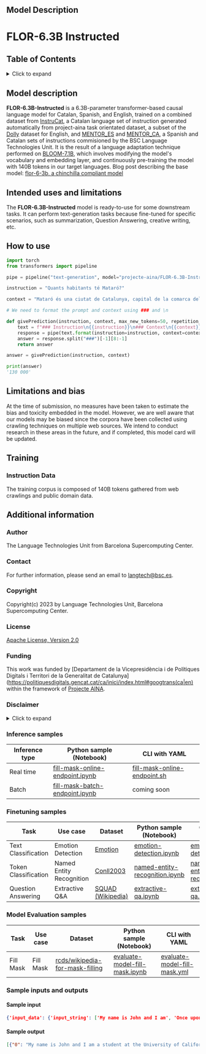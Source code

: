 ## Model Description


# FLOR-6.3B Instructed

## Table of Contents
<details>
<summary>Click to expand</summary>

- [Model description](#model-description)
- [Intended uses and limitations](#intended-uses-and-limitations)
- [How to use](#how-to-use)
- [Limitations and bias](#limitations-and-bias)
- [Training](#training)
- [Evaluation](#evaluation)
- [Additional information](#additional-information)

</details>

## Model description

**FLOR-6.3B-Instructed** is a 6.3B-parameter transformer-based causal language model for Catalan, Spanish, and English, trained on a combined dataset from [InstruCat](https://huggingface.co/datasets/BSC-LT/InstruCat), a Catalan language set of instruction generated automatically from project-aina task orientated dataset, a subset of the [Dolly](https://huggingface.co/datasets/databricks/databricks-dolly-15k) dataset for English, and [MENTOR_ES](https://huggingface.co/datasets/projecte-aina/MENTOR_ES) and [MENTOR_CA](https://huggingface.co/datasets/projecte-aina/MENTOR_CA), a Spanish and Catalan sets of instructions commisioned by the BSC Language Technologies Unit. 
It is the result of a language adaptation technique performed on [BLOOM-7.1B](https://huggingface.co/bigscience/bloom-7b1), 
which involves modifying the model's vocabulary and embedding layer, and continuously pre-training the model with 140B tokens in our target languages.
Blog post describing the base model: [flor-6-3b, a chinchilla compliant model](https://medium.com/@mpamies247/flor-6-3b-a-chinchilla-compliant-model-for-catalan-spanish-and-english-7cdb389a9aac)

## Intended uses and limitations

The **FLOR-6.3B-Instructed** model is ready-to-use for some downstream tasks. 
It can perform text-generation tasks because fine-tuned for specific scenarios, such as summarization, Question Answering, creative writing, etc.

## How to use
```python
import torch
from transformers import pipeline

pipe = pipeline("text-generation", model="projecte-aina/FLOR-6.3B-Instructed")

instruction = "Quants habitants té Mataró?"

context = "Mataró és una ciutat de Catalunya, capital de la comarca del Maresme. Situada al litoral mediterrani, a uns 30 km al nord-est de Barcelona, ha estat tradicionalment un centre administratiu de rellevància territorial i un pol de dinamisme econòmic. Compta amb prop de 130.000 habitants, essent actualment la vuitena població del Principat i la tretzena dels Països Catalans. "

# We need to format the prompt and context using ### and \n

def givePrediction(instruction, context, max_new_tokens=50, repetition_penalty=1.2, top_k=50, top_p=0.95, do_sample=True, temperature=0.5)
    text = f"### Instruction\n{{instruction}}\n### Context\n{{context}}\n### Answer\n"
    response = pipe(text.format(instruction=instruction, context=context),temperature=temperature,repetition_penalty=repetition_penalty, max_new_tokens=max_new_tokens,top_k=top_k, top_p=top_p, do_sample=do_sample)[0]["generated_text"]
    answer = response.split("###")[-1][8:-1]
    return answer

answer = givePrediction(instruction, context)

print(answer)
'130 000'

```

## Limitations and bias
At the time of submission, no measures have been taken to estimate the bias and toxicity embedded in the model. 
However, we are well aware that our models may be biased since the corpora have been collected using crawling techniques 
on multiple web sources. We intend to conduct research in these areas in the future, and if completed, this model card will be updated. 


## Training


### Instruction Data

The training corpus is composed of 140B tokens gathered from web crawlings and public domain data.

## Additional information

### Author
The Language Technologies Unit from Barcelona Supercomputing Center.

### Contact
For further information, please send an email to <langtech@bsc.es>.

### Copyright
Copyright(c) 2023 by Language Technologies Unit, Barcelona Supercomputing Center.

### License
[Apache License, Version 2.0](https://www.apache.org/licenses/LICENSE-2.0)

### Funding
This work was funded by [Departament de la Vicepresidència i de Polítiques Digitals i Territori de la Generalitat de Catalunya](https://politiquesdigitals.gencat.cat/ca/inici/index.html#googtrans(ca|en) within the framework of [Projecte AINA](https://politiquesdigitals.gencat.cat/ca/economia/catalonia-ai/aina).

### Disclaimer

<details>
<summary>Click to expand</summary>

The model published in this repository is intended for a generalist purpose and is available to third parties under a permissive Apache License, Version 2.0. 

Be aware that the model may have biases and/or any other undesirable distortions.

When third parties deploy or provide systems and/or services to other parties using this model (or any system based on it) 
or become users of the model, they should note that it is their responsibility to mitigate the risks arising from its use and, 
in any event, to comply with applicable regulations, including regulations regarding the use of Artificial Intelligence.

In no event shall the owner and creator of the model (Barcelona Supercomputing Center) 
be liable for any results arising from the use made by third parties.

</details>

### Inference samples

Inference type|Python sample (Notebook)|CLI with YAML
|--|--|--|
Real time|[fill-mask-online-endpoint.ipynb](https://aka.ms/azureml-infer-online-sdk-fill-mask)|[fill-mask-online-endpoint.sh](https://aka.ms/azureml-infer-online-cli-fill-mask)
Batch |[fill-mask-batch-endpoint.ipynb](https://aka.ms/azureml-infer-batch-sdk-fill-mask)|coming soon

### Finetuning samples

Task|Use case|Dataset|Python sample (Notebook)|CLI with YAML
|--|--|--|--|--|
Text Classification|Emotion Detection|[Emotion](https://huggingface.co/datasets/dair-ai/emotion)|[emotion-detection.ipynb](https://aka.ms/azureml-ft-sdk-emotion-detection)|[emotion-detection.sh](https://aka.ms/azureml-ft-cli-emotion-detection)
Token Classification|Named Entity Recognition|[Conll2003](https://huggingface.co/datasets/conll2003)|[named-entity-recognition.ipynb](https://aka.ms/azureml-ft-sdk-token-classification)|[named-entity-recognition.sh](https://aka.ms/azureml-ft-cli-token-classification)
Question Answering|Extractive Q&A|[SQUAD (Wikipedia)](https://huggingface.co/datasets/squad)|[extractive-qa.ipynb](https://aka.ms/azureml-ft-sdk-extractive-qa)|[extractive-qa.sh](https://aka.ms/azureml-ft-cli-extractive-qa)

### Model Evaluation samples

Task | Use case | Dataset | Python sample (Notebook) | CLI with YAML
|--|--|--|--|--|
Fill Mask|Fill Mask|[rcds/wikipedia-for-mask-filling](https://huggingface.co/datasets/rcds/wikipedia-for-mask-filling)|[evaluate-model-fill-mask.ipynb](https://aka.ms/azureml-eval-sdk-fill-mask/)|[evaluate-model-fill-mask.yml](https://aka.ms/azureml-eval-cli-fill-mask/)

### Sample inputs and outputs

#### Sample input
```json
{'input_data': {'input_string': ['My name is John and I am', 'Once upon a time,'], 'parameters': {'max_new_tokens': 25, 'do_sample': True, 'temperature': 0.5, 'top_p': 0.5}}}
```

#### Sample output
```json
[{"0": "My name is John and I am a student at the University of California, San Diego. I am a junior majoring in Computer Science and I am interes"}, {"0": "Once upon a time, there was a little girl named Beth. She was a very happy and carefree child. She loved to play"}]
```

